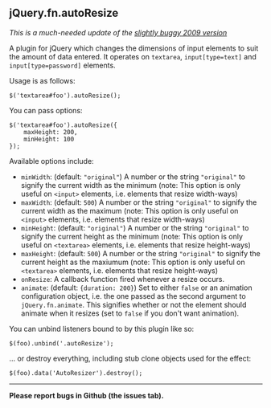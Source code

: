 ## jQuery.fn.autoResize

*This is a much-needed update of the [slightly buggy 2009 version](http://james.padolsey.com/javascript/jquery-plugin-autoresize/)*

A plugin for jQuery which changes the dimensions of input elements to suit the amount of data entered. It operates on `textarea`, `input[type=text]` and `input[type=password]` elements.

Usage is as follows:

	$('textarea#foo').autoResize();

You can pass options:

	$('textarea#foo').autoResize({
		maxHeight: 200,
		minHeight: 100
	});

Available options include:

 * `minWidth`: (default: `"original"`) A number or the string `"original"` to signify the current width as the minimum (note: This option is only useful on `<input>` elements, i.e. elements that resize width-ways)
 * `maxWidth`: (default: `500`) A number or the string `"original"` to signify the current width as the maximum (note: This option is only useful on `<input>` elements, i.e. elements that resize width-ways)
 * `minHeight`: (default: `"original"`) A number or the string `"original"` to signify the current height as the minimum (note: This option is only useful on `<textarea>` elements, i.e. elements that resize height-ways)
 * `maxHeight`: (default: `500`) A number or the string `"original"` to signify the current height as the maxiumum (note: This option is only useful on `<textarea>` elements, i.e. elements that resize height-ways)
 * `onResize`: A callback function fired whenever a resize occurs.
 * `animate`: (default: `{duration: 200}`) Set to either `false` or an animation configuration object, i.e. the one passed as the second argument to `jQuery.fn.animate`. This signifies whether or not the element should animate when it resizes (set to `false` if you don't want animation).

 You can unbind listeners bound to by this plugin like so:

 	$(foo).unbind('.autoResize');

... or destroy everything, including stub clone objects used for the effect:

	$(foo).data('AutoResizer').destroy();

---

**Please report bugs in Github (the issues tab).**